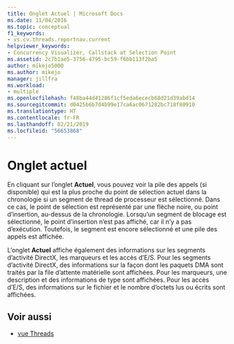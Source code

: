 ```yaml
---
title: Onglet Actuel | Microsoft Docs
ms.date: 11/04/2016
ms.topic: conceptual
f1_keywords:
- vs.cv.threads.reportnav.current
helpviewer_keywords:
- Concurrency Visualizer, Callstack at Selection Point
ms.assetid: 2c7b1ae5-3756-4795-bc59-f6bb113f2ba5
author: mikejo5000
ms.author: mikejo
manager: jillfra
ms.workload:
- multiple
ms.openlocfilehash: f48ba44d41286f1cf5eda6ececb68d21d39abd14
ms.sourcegitcommit: d0425b6b7d4b99e17ca6ac0671282bc718f80910
ms.translationtype: HT
ms.contentlocale: fr-FR
ms.lasthandoff: 02/21/2019
ms.locfileid: "56653868"
---
```

# <a name="current-tab"></a>Onglet actuel
En cliquant sur l’onglet **Actuel**, vous pouvez voir la pile des appels (si disponible) qui est la plus proche du point de sélection actuel dans la chronologie si un segment de thread de processeur est sélectionné.  Dans ce cas, le point de sélection est représenté par une flèche noire, ou point d’insertion, au-dessus de la chronologie. Lorsqu’un segment de blocage est sélectionné, le point d’insertion n’est pas affiché, car il n’y a pas d’exécution. Toutefois, le segment est encore sélectionné et une pile des appels est affichée.

 L’onglet **Actuel** affiche également des informations sur les segments d’activité DirectX, les marqueurs et les accès d’E/S.  Pour les segments d’activité DirectX, des informations sur la façon dont les paquets DMA sont traités par la file d’attente matérielle sont affichées.  Pour les marqueurs, une description et des informations de type sont affichées.  Pour les accès d’E/S, des informations sur le fichier et le nombre d’octets lus ou écrits sont affichées.

## <a name="see-also"></a>Voir aussi
- [vue Threads](../profiling/threads-view-parallel-performance.md)
